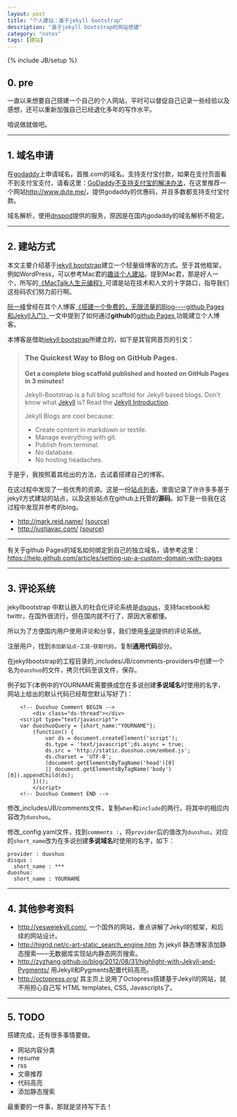 ```yaml
---
layout: post
title: "个人建站：基于jekyll bootstrap"
description: "基于jekyll bootstrap的网站搭建"
category: "notes"
tags: [建站]
---
```

{% include JB/setup %}

## 0. pre
一直以来想要自己搭建一个自己的个人网站，平时可以督促自己记录一些经验以及感想，还可以重新加强自己已经退化多年的写作水平。

咱说做就做吧。

---
## 1. 域名申请
在[godaddy](http://www.godaddy.com)上申请域名，首推.com的域名。支持支付宝付款，如果在支付页面看不到支付宝支付，请看这里：[GoDaddy不支持支付宝的解决办法](http://www.dute.me/godaddy-alipay.html)，在这里推荐一个网站<http://www.dute.me/>，提供godaddy的优惠码，并且多数都支持支付宝付款。

域名解析，使用[dnspod](https://www.dnspod.cn/)提供的服务，原因是在国内godaddy的域名解析不稳定。


---
## 2. 建站方式
本文主要介绍基于[jekyll bootstrap](http://jekyllbootstrap.com/)建立一个轻量级博客的方式。至于其他框架，例如WordPress，可以参考Mac君的[趣谈个人建站](http://macshuo.com/?p=547)。提到Mac君，那是好人一个，所写的[《MacTalk人生元编程》](http://item.jd.com/11398297.html)可谓是站在技术和人文的十字路口，指导我们这些码农们努力前行啊。

[阮一峰](http://www.ruanyifeng.com)曾经在其个人博客[《搭建一个免费的，无限流量的Blog----github Pages和Jekyll入门》](http://www.ruanyifeng.com/blog/2012/08/blogging_with_jekyll.html)一文中提到了如何通过**github**的[github Pages ](http://pages.github.com)功能建立个人博客。

本博客是借助[jekyll bootstrap](http://jekyllbootstrap.com/)所建立的，如下是其官网首页的引文：

>### The Quickest Way to Blog on GitHub Pages.
>**Get a complete blog scaffold published and hosted on GitHub Pages in 3 minutes!**
>
>Jekyll-Bootstrap is a full blog scaffold for Jekyll based blogs. Don't know what [Jekyll](http://jekyllrb.com/) is? Read the [Jekyll Introduction](http://jekyllbootstrap.com/lessons/jekyll-introduction.html).
>
>Jekyll Blogs are cool because:
>
>
> * Create content in markdown or textile.
> * Manage everything with git.
> * Publish from terminal.
> * No database.
> * No hosting headaches.

于是乎，我按照着其给出的方法，去试着搭建自己的博客。

在这过程中发现了一些优秀的资源。这是一份[站点列表](https://github.com/jekyll/jekyll/wiki/Sites)，里面记录了许许多多基于jekyll方式建站的站点，以及这些站点在github上托管的**源码**。如下是一些我在这过程中发现并参考的blog。

* <http://mark.reid.name/> [(source)](https://github.com/mreid/jekyll/)
* <http://justjavac.com/> [(source)](https://github.com/justjavac/justjavac.github.com)

---
有关于github Pages的域名如何绑定到自己的独立域名，请参考这里：<https://help.github.com/articles/setting-up-a-custom-domain-with-pages>

---
## 3. 评论系统
jekyllbootstrap 中默认嵌入的社会化评论系统是[disqus](http://disqus.com)，支持facebook和twittr，在国外很流行，但在国内就不行了，原因大家都懂。

所以为了方便国内用户使用评论和分享，我们使用[多说](http://duoshuo.com)提供的评论系统。

注册用户，找到`添加新站点`-`工具`-`获取代码`，复制**通用代码**部分。

在jekyllbootstrap的工程目录的_includes/JB/comments-providers中创建一个名为`duoshuo`的文件，拷贝代码至该文件，保存。

例子如下(本例中的YOURNAME需要换成您在多说创建**多说域名**时使用的名字，网站上给出的默认代码已经帮您默认写好了)：

```
	<!-- Duoshuo Comment BEGIN -->
		<div class="ds-thread"></div>
	<script type="text/javascript">
	var duoshuoQuery = {short_name:"YOURNAME"};
		(function() {
			var ds = document.createElement('script');
			ds.type = 'text/javascript';ds.async = true;
			ds.src = 'http://static.duoshuo.com/embed.js';
			ds.charset = 'UTF-8';
			(document.getElementsByTagName('head')[0] 
			|| document.getElementsByTagName('body')[0]).appendChild(ds);
		})();
		</script>
	<!-- Duoshuo Comment END -->
```


修改_includes/JB/comments文件，复制`when`和`include`的两行，将其中的相应内容改为`duoshuo`。
	
修改_config.yaml文件，找到`comments :`，将`provider`后的值改为`duoshuo`，对应的`short_name`改为在多说创建**多说域名**时使用的名字，如下：

	provider : duoshuo
    disqus :
      short_name : ***
    duoshuo:
      short_name : YOURNAME
      
---
## 4. 其他参考资料
* <http://yeswejekyll.com/>, 一个国外的网站，重点讲解了Jekyll的框架，和后续的网站设计。
* <http://higrid.net/c-art-static_search_engine.htm> 为 jekyll 静态博客添加静态搜索——无数据库实现站内静态网页搜索。
* <http://zyzhang.github.io/blog/2012/08/31/highlight-with-Jekyll-and-Pygments/> 用Jekyll和Pygments配置代码高亮。
* <http://octopress.org/> 其主页上说用了Octopress搭建基于Jekyll的网站，就不用担心自己写 HTML templates, CSS, Javascripts了。

---
## 5. TODO
搭建完成，还有很多事情要做。

* 网站内容分类
* resume
* rss
* 文章推荐
* 代码高亮
* 添加静态搜索 

最重要的一件事，那就是坚持写下去！
